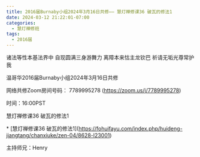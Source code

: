 ```yaml
---
title: 2016届Burnaby小组2024年3月16日共修—— 慧灯禅修课36 破瓦的修法1
date: 2024-03-12 21:22:01-07:00
categories:
  - 慧灯禅修班
tags:
  - 2016届
---
```

诸法等性本基法界中 自现圆满三身游舞力 离障本来怙主龙钦巴 祈请无垢光尊常护我



温哥华2016届Burnaby小组2024年3月16日共修



网络共修Zoom房间号码： 7789995278 (<https://zoom.us/j/7789995278>)



时间：16:00PST



慧灯禅修课36 破瓦的修法1

\* \[慧灯禅修课36 破瓦的修法1](https://fohuifayu.com/index.php/huideng-jiangtang/chanxiuke/zen-04/8628-l23001)



主持师兄：Henry
